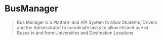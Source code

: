# BusManager
> Bus Manager is a Platform and API System to allow Students, Drivers and the Administrator to coordinate tasks to allow eficient use of Buses to and from Universities
and Destination Locations
